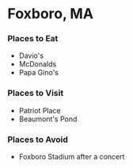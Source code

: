 # Foxboro, MA

### Places to Eat
 - Davio's
 - McDonalds
 - Papa Gino's

### Places to Visit
- Patriot Place
- Beaumont's Pond

### Places to Avoid
- Foxboro Stadium after a concert
